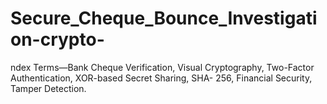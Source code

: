 # Secure_Cheque_Bounce_Investigation-crypto-
ndex Terms—Bank Cheque Verification, Visual Cryptography, Two-Factor Authentication, XOR-based Secret Sharing, SHA- 256, Financial Security, Tamper Detection.

